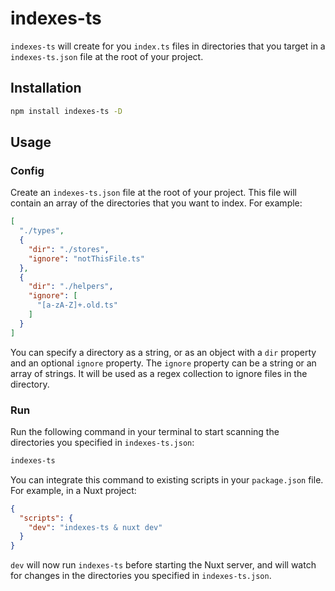 # indexes-ts
`indexes-ts` will create for you `index.ts` files in directories that you target in a `indexes-ts.json` file at the root of your project.

## Installation
```bash
npm install indexes-ts -D
```

## Usage

### Config
Create an `indexes-ts.json` file at the root of your project. 
This file will contain an array of the directories that you want to index. For example:

```json
[
  "./types",
  {
    "dir": "./stores",
    "ignore": "notThisFile.ts"
  },
  {
    "dir": "./helpers",
    "ignore": [
      "[a-zA-Z]+.old.ts"
    ]
  }
]

```
You can specify a directory as a string, or as an object with a `dir` property and an optional `ignore` property. The `ignore` property 
can be a string or an array of strings. It will be used as a regex collection to ignore files in the directory.

### Run
Run the following command in your terminal to start scanning the directories you specified in `indexes-ts.json`:
```bash
indexes-ts
```

You can integrate this command to existing scripts in your `package.json` file. For example, in a Nuxt project:
```json
{
  "scripts": {
    "dev": "indexes-ts & nuxt dev"
  }
}
```
`dev` will now run `indexes-ts` before starting the Nuxt server, and will watch for changes in the directories you specified in `indexes-ts.json`.
